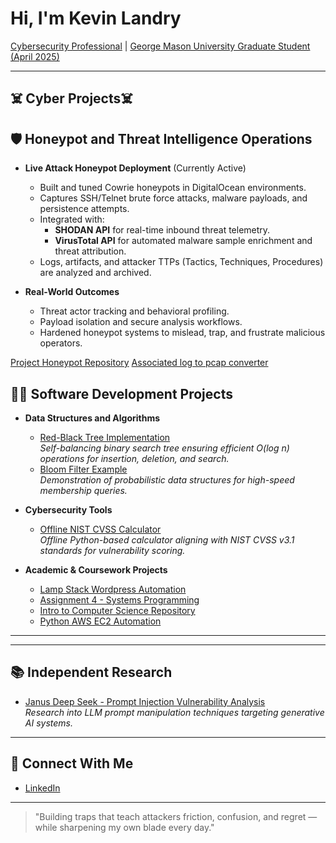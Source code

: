 # Hi, I'm Kevin Landry

[Cybersecurity Professional](https://github.com/MaddoxsDad) | [George Mason University Graduate Student (April 2025)](https://www.linkedin.com/in/kevinlandrycyber)

---
##  ☠️ Cyber Projects☠️
## 🛡️ Honeypot and Threat Intelligence Operations

- **Live Attack Honeypot Deployment** (Currently Active)
  - Built and tuned Cowrie honeypots in DigitalOcean environments.
  - Captures SSH/Telnet brute force attacks, malware payloads, and persistence attempts.
  - Integrated with:
    - **SHODAN API** for real-time inbound threat telemetry.
    - **VirusTotal API** for automated malware sample enrichment and threat attribution.
  - Logs, artifacts, and attacker TTPs (Tactics, Techniques, Procedures) are analyzed and archived.

- **Real-World Outcomes**
  - Threat actor tracking and behavioral profiling.
  - Payload isolation and secure analysis workflows.
  - Hardened honeypot systems to mislead, trap, and frustrate malicious operators.

[Project Honeypot Repository](https://github.com/MaddoxsDad/Honeypot)
[Associated log to pcap converter](https://github.com/MaddoxsDad/log2pcap)

## 👨‍💻 Software Development Projects

- **Data Structures and Algorithms**
  - [Red-Black Tree Implementation](https://github.com/MaddoxsDad/RedBlack)  
    *Self-balancing binary search tree ensuring efficient O(log n) operations for insertion, deletion, and search.*
  - [Bloom Filter Example](https://github.com/MaddoxsDad/BloomFilter)  
    *Demonstration of probabilistic data structures for high-speed membership queries.*

- **Cybersecurity Tools**
  - [Offline NIST CVSS Calculator](https://github.com/MaddoxsDad/Offline-NIST-CVSS-Calculator)  
    *Offline Python-based calculator aligning with NIST CVSS v3.1 standards for vulnerability scoring.*

- **Academic & Coursework Projects**
  - [Lamp Stack Wordpress Automation](https://github.com/MaddoxsDad/CPSC318-Lab6)
  - [Assignment 4 - Systems Programming](https://github.com/MaddoxsDad/assignment4)
  - [Intro to Computer Science Repository](https://github.com/MaddoxsDad/Kevs240-Repo)
  - [Python AWS EC2 Automation](https://github.com/MaddoxsDad/Python_EC2)

---


---

## 📚 Independent Research

- [Janus Deep Seek - Prompt Injection Vulnerability Analysis](https://github.com/MaddoxsDad/Janus_Deep_Seek_Shawshank)  
  *Research into LLM prompt manipulation techniques targeting generative AI systems.*

---

## 🤝 Connect With Me

- [LinkedIn](https://www.linkedin.com/in/kevinlandrycyber)

---

> "Building traps that teach attackers friction, confusion, and regret — while sharpening my own blade every day."
